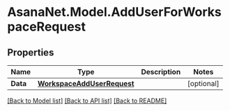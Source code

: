 # AsanaNet.Model.AddUserForWorkspaceRequest

## Properties

Name | Type | Description | Notes
------------ | ------------- | ------------- | -------------
**Data** | [**WorkspaceAddUserRequest**](WorkspaceAddUserRequest.md) |  | [optional] 

[[Back to Model list]](../README.md#documentation-for-models) [[Back to API list]](../README.md#documentation-for-api-endpoints) [[Back to README]](../README.md)

